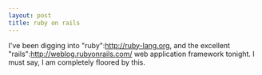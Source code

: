 ```yaml
--- 
layout: post
title: ruby on rails
---
```

I've been digging into "ruby":http://ruby-lang.org, and the excellent "rails":http://weblog.rubyonrails.com/ web application framework tonight.  I must say, I am completely floored by this.
